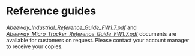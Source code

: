 # Reference guides
<ins>_Abeeway_Industrial_Reference_Guide_FW1.7.pdf_</ins> and <ins>_Abeeway_Micro_Tracker_Reference_Guide_FW1.7.pdf_</ins> documents 
are available for customers on request. Please contact your account manager to receive your copies.
